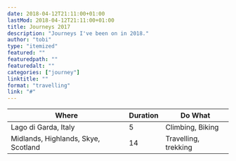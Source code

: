 ```yaml
---
date: 2018-04-12T21:11:00+01:00
lastMod: 2018-04-12T21:11:00+01:00
title: Journeys 2017
description: "Journeys I've been on in 2018."
author: "tobi"
type: "itemized"
featured: ""
featuredpath: ""
featuredalt: ""
categories: ["journey"]
linktitle: ""
format: "travelling"
link: "#"
---
```


| Where                               | Duration | Do What              |
|-------------------------------------|----------|----------------------|
| Lago di Garda, Italy                | 5        | Climbing, Biking     |
| Midlands, Highlands, Skye, Scotland | 14       | Travelling, trekking |
